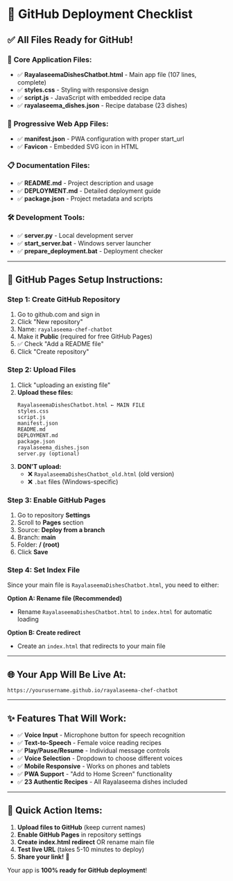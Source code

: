 # 🚀 GitHub Deployment Checklist

## ✅ **All Files Ready for GitHub!**

### 📁 **Core Application Files:**
- ✅ **RayalaseemaDishesChatbot.html** - Main app file (107 lines, complete)
- ✅ **styles.css** - Styling with responsive design
- ✅ **script.js** - JavaScript with embedded recipe data
- ✅ **rayalaseema_dishes.json** - Recipe database (23 dishes)

### 📱 **Progressive Web App Files:**
- ✅ **manifest.json** - PWA configuration with proper start_url
- ✅ **Favicon** - Embedded SVG icon in HTML

### 📋 **Documentation Files:**
- ✅ **README.md** - Project description and usage
- ✅ **DEPLOYMENT.md** - Detailed deployment guide
- ✅ **package.json** - Project metadata and scripts

### 🛠️ **Development Tools:**
- ✅ **server.py** - Local development server
- ✅ **start_server.bat** - Windows server launcher
- ✅ **prepare_deployment.bat** - Deployment checker

---

## 🎯 **GitHub Pages Setup Instructions:**

### **Step 1: Create GitHub Repository**
1. Go to github.com and sign in
2. Click "New repository" 
3. Name: `rayalaseema-chef-chatbot`
4. Make it **Public** (required for free GitHub Pages)
5. ✅ Check "Add a README file"
6. Click "Create repository"

### **Step 2: Upload Files**
1. Click "uploading an existing file"
2. **Upload these files:**
   ```
   RayalaseemaDishesChatbot.html ← MAIN FILE
   styles.css
   script.js
   manifest.json
   README.md
   DEPLOYMENT.md
   package.json
   rayalaseema_dishes.json
   server.py (optional)
   ```
3. **DON'T upload:**
   - ❌ `RayalaseemaDishesChatbot_old.html` (old version)
   - ❌ `.bat` files (Windows-specific)

### **Step 3: Enable GitHub Pages**
1. Go to repository **Settings**
2. Scroll to **Pages** section
3. Source: **Deploy from a branch**
4. Branch: **main**
5. Folder: **/ (root)**
6. Click **Save**

### **Step 4: Set Index File**
Since your main file is `RayalaseemaDishesChatbot.html`, you need to either:

**Option A: Rename file (Recommended)**
- Rename `RayalaseemaDishesChatbot.html` to `index.html` for automatic loading

**Option B: Create redirect**
- Create an `index.html` that redirects to your main file

---

## 🌐 **Your App Will Be Live At:**
`https://yourusername.github.io/rayalaseema-chef-chatbot`

---

## ✨ **Features That Will Work:**
- ✅ **Voice Input** - Microphone button for speech recognition
- ✅ **Text-to-Speech** - Female voice reading recipes
- ✅ **Play/Pause/Resume** - Individual message controls
- ✅ **Voice Selection** - Dropdown to choose different voices
- ✅ **Mobile Responsive** - Works on phones and tablets
- ✅ **PWA Support** - "Add to Home Screen" functionality
- ✅ **23 Authentic Recipes** - All Rayalaseema dishes included

---

## 📝 **Quick Action Items:**

1. **Upload files to GitHub** (keep current names)
2. **Enable GitHub Pages** in repository settings
3. **Create index.html redirect** OR rename main file
4. **Test live URL** (takes 5-10 minutes to deploy)
5. **Share your link!** 🎉

Your app is **100% ready for GitHub deployment**!
